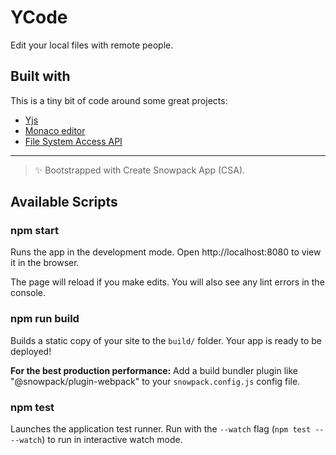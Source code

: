 # YCode

Edit your local files with remote people.

## Built with

This is a tiny bit of code around some great projects:

- [Yjs](https://github.com/yjs/yjs)
- [Monaco editor](https://microsoft.github.io/monaco-editor/)
- [File System Access API](https://github.com/WICG/file-system-access)

---

> ✨ Bootstrapped with Create Snowpack App (CSA).

## Available Scripts

### npm start

Runs the app in the development mode.
Open http://localhost:8080 to view it in the browser.

The page will reload if you make edits.
You will also see any lint errors in the console.

### npm run build

Builds a static copy of your site to the `build/` folder.
Your app is ready to be deployed!

**For the best production performance:** Add a build bundler plugin like "@snowpack/plugin-webpack" to your `snowpack.config.js` config file.

### npm test

Launches the application test runner.
Run with the `--watch` flag (`npm test -- --watch`) to run in interactive watch mode.
